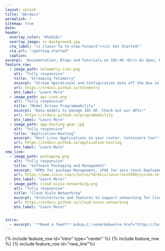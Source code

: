 ```yaml
---
layout: splash
title: "@xrdocs"
permalink: /
sitemap: true
date:
header:
  overlay_color: "#5e616c"
  overlay_image: sr-background.jpg
  cta_label: "<i class='fa fa-step-forward'></i> Get Started!"
  cta_url: "/getting-started"
  caption:
excerpt: 'Documentation, Blogs and Tutorials on IOS-XR <br/> An Open, Extensible and Stable Cloud-Scale Network Operating System<br /> <small>Current Release: 6.0.0<br><br>{::nomarkdown}<iframe style="display: inline-block;" src="https://ghbtns.com/github-btn.html?user=xrdocs&type=follow&size=large" frameborder="0" scrolling="0" width="160px" height="30px"></iframe>&nbsp;&nbsp;<iframe style="display: inline-block;" src="https://ghbtns.com/github-btn.html?user=ios-xr&type=follow&size=large" frameborder="0" scrolling="0" width="160px" height="30px"></iframe>{:/nomarkdown}</small><br /><br />'
feature_row:
  - image_path: telemetry-icon.png
    alt: "fully responsive"
    title: "Streaming Telemetry"
    excerpt: "Stream Operational and Configuration data off the box in Real-Time!  "
    url: https://xrdocs.github.io/telemetry
    btn_label: "Learn More"
  - image_path: api-icon.png
    alt: "fully responsive"
    title: "Model Driven Programmability"
    excerpt: "Data models to manage IOS-XR. Check out our APIs!"
    url: https://xrdocs.github.io/programmability
    btn_label: "Learn More"
  - image_path: app-hosting-gear.jpg
    alt: "fully responsive"
    title: "Application-Hosting"
    excerpt: "Host Linux Applications on your router. Containers too!"
    url: https://xrdocs.github.io/application-hosting
    btn_label: "Learn More"
new_line:
  - image_path: packaging.png
    alt: "fully responsive"
    title: "Software Packaging and Management"
    excerpt: "RPMs for package Management, iPXE for zero touch Deployment and more!"
    url: https://www.cisco.com/c/en/us/td/docs/iosxr/ncs5500/system-setup/60x/b-ncs5500-system-setup-guide-60x.html
    btn_label: "Learn More!"
  - image_path: cloud-scale-networking.png
    alt: "fully responsive"
    title: "Cloud Scale Networking"      
    excerpt: "Architectures and features to support networking for Cloud-Scale Deployments!"
    url: https://xrdocs.github.io/cloud-scale-networking
    btn_label: "Learn More!"


intro:
  - excerpt: '**Need a feed?** &nbsp;{::nomarkdown}<a href="https://twitter.com/xrdocs" class="twitter-follow-button" data-show-count="false" data-size="large">Follow @xrdocs</a> <script>!function(d,s,id){var js,fjs=d.getElementsByTagName(s)[0],p=/^http:/.test(d.location)?"http":"https";if(!d.getElementById(id)){js=d.createElement(s);js.id=id;js.src=p+"://platform.twitter.com/widgets.js";fjs.parentNode.insertBefore(js,fjs);}}(document, "script", "twitter-wjs");</script>{:/nomarkdown}'
---
```


{% include feature_row id="intro" type="center" %}
{% include feature_row %}
{% include feature_row id="new_line"%}
